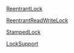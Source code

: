 [ReentrantLock](https://docs.oracle.com/javase/8/docs/api/java/util/concurrent/locks/ReentrantLock.html) 



[ReentrantReadWriteLock](https://docs.oracle.com/javase/8/docs/api/java/util/concurrent/locks/ReentrantReadWriteLock.html) 



[StampedLock](https://docs.oracle.com/javase/8/docs/api/java/util/concurrent/locks/StampedLock.html) 



[LockSupport](https://docs.oracle.com/javase/8/docs/api/java/util/concurrent/locks/LockSupport.html)



